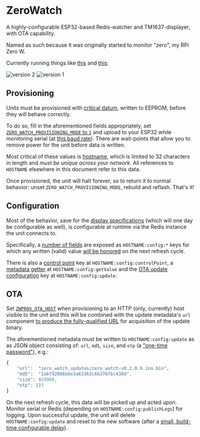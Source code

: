 # ZeroWatch

A highly-configurable ESP32-based Redis-watcher and TM1637-displayer, with OTA capability.

Named as such because it was originally started to monitor "zero", my RPi Zero W.

Currently running things like [this](https://twitter.com/rpjios/status/1155609352528486400) and [this](https://twitter.com/rpjios/status/1100077092287344642):

![version 2](https://pbs.twimg.com/media/EAmMSaPVUAEKYcl?format=jpg&name=small)
![version 1](https://pbs.twimg.com/media/D0RCGcvVAAArx5x?format=jpg&name=small)

## Provisioning

Units must be provisioned with [critical datum](https://github.com/rpj/zw/blob/master/zw_provision.h#L10-L16), written to EEPROM, before they will behave correctly.

To do so, fill in the aforementioned fields appropriately, set [`ZERO_WATCH_PROVISIONING_MODE` to `1`](https://github.com/rpj/zw/blob/master/zw_provision.h#L7) and upload to your ESP32 while monitoring serial (at [this baud rate](https://github.com/rpj/zw/blob/master/zero_watch.ino#L22)). There are wait-points that allow you to remove power for the unit before data is written.

Most critical of these values is [hostname](https://github.com/rpj/zw/blob/master/zw_provision.h#L10), which is limited to 32 characters in length and *must be unique across your network*. All references to `HOSTNAME` elsewhere in this document refer to this data.

Once provisioned, the unit will halt forever, so to return it to normal behavior: unset `ZERO_WATCH_PROVISIONING_MODE`, rebuild and reflash. That's it!

## Configuration

Most of the behavior, save for the [display specifications](https://github.com/rpj/zw/blob/master/zw_displays.cpp#L67-L78) (which will one day be configurable as well), is configurable at runtime via the Redis instance the unit connects to.

Specifically, a [number of fields](https://github.com/rpj/zw/blob/master/zw_common.h#L7-L13) are exposed as `HOSTNAME:config:*` keys for which any written (valid) value [will be honored](https://github.com/rpj/zw/blob/master/zero_watch.ino#L264-L295) on the next refresh cycle.

There is also a [control point](https://github.com/rpj/zw/blob/master/zero_watch.ino#L134) key at `HOSTNAME:config:controlPoint`, a [metadata getter](https://github.com/rpj/zw/blob/master/zero_watch.ino#L73) at `HOSTNAME:config:getValue` and the [OTA update configuration](https://github.com/rpj/zw/blob/master/zero_watch.ino#L185) key at `HOSTNAME:config:update`.

## OTA

Set [`ZWPROV_OTA_HOST`](https://github.com/rpj/zw/blob/master/zw_provision.h#L16) when provisioning to an HTTP (only, currently) host visible to the unit and this will be combined with the update metadata's `url` component [to produce the fully-qualified URL](X) for acquisition of the update binary.

The aforementioned metadata must be written to `HOSTNAME:config:update` as as JSON object consisting of: `url`, `md5`, `size`, and `otp` (a ["one-time password"](https://github.com/rpj/zw/blob/master/zw_otp.cpp)), e.g.:

```js
{
    "url":  "zero_watch_updates/zero_watch-v0.2.0.6.ino.bin",
    "md5":  "1a6f92066b6e3a63362c6b376fbc438d",
    "size": 924960,
    "otp": 123
}
```

On the next refresh cycle, this data will be picked up and acted upon. Monitor serial or Redis (depending on `HOSTNAME:config:publishLogs`) for logging. Upon successful update, the unit will delete `HOSTNAME:config:update` and reset to the new software (after a [small, build-time configurable delay](https://github.com/rpj/zw/blob/master/zw_ota.h#L6)).
